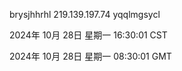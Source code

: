 brysjhhrhl 219.139.197.74 yqqlmgsycl

2024年 10月 28日 星期一 16:30:01 CST

2024年 10月 28日 星期一 08:30:01 GMT
